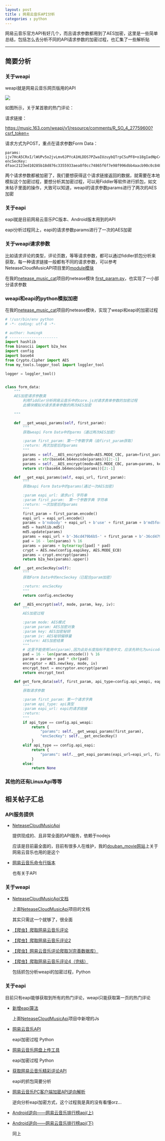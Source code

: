 ```yaml
---
layout: post
title : 网易云音乐API分析
categories : python
---
```




网易云音乐官方API有好几个，而且请求参数都用到了AES加密，这里是一些简单总结，包括怎么去分析不同的API请求参数的加密过程，也汇集了一些解析贴

---

## 简要分析

### 关于weapi

weapi就是网易云音乐网页版用的API

![](../img/netease/weapi.png)

如图所示，关于某首歌的热门评论：

请求链接：

https://music.163.com/weapi/v1/resource/comments/R_SO_4_27759600?csrf_token=

请求方式为POST，重点在请求参数Form Data：

```
params: ijv7HcA5CRxI/lWUPv5o2jvLmv6JPYcA1HLDDS7PZwaIUzuybQTrpCSuPF8+o18gIadNpC4NA4zzTbAlUYTZ9lBGEo3JhkiDGwELaPrt52KjXm0j62P80s389dYCDxQD/sRGAzWS0rHueCg99+PreKnUVH5Jc3BRPBohqVjxWCB04SFqOOqzstoQaFanUIal
encSecKey: dfaac2123ed10285b18d876c3355933aea8f0cc74865f6f7e98f996dbb4aacb90c0c84821eada73a84c8da2ef20ca184da4b4d26ac5c92ec657f0eef9794038e28e9419710c65a151855426f0bdef5318cafc2c500e0e6dfbe901d2ccb8f9f002640cf7023d455716727026c3a09aaa7b8b1d3f69608c767466eb18d0bd25aac
```

两个请求参数都被加密了，我们要想获得这个请求链接返回的数据，就需要在本地模拟这个加密过程，要想分析其加密过程，可以用Fiddler等软件进行抓包，如文末帖子里面的操作，大致可以知道，weapi的请求参数params进行了两次的AES加密

### 关于eapi

eapi就是目前网易云音乐PC版本、Android版本用到的API

eapi分析过程同上，eapi的请求参数params进行了一次的AES加密

### 关于weapi请求参数

比如请求评论的类型，评论页数，等等请求参数，都可以通过fiddler抓包分析来获取，每一种请求链接一般都有不同的请求参数，可以参考NeteaseCloudMusicAPI项目里的[module模块](https://github.com/Binaryify/NeteaseCloudMusicApi/tree/master/module)

在我的[netease_music_cat](https://github.com/humingk/netease_music_cat)项目的netease模块 [first_param.py](https://github.com/humingk/netease_music_cat/blob/master/netease/first_param.py)，也实现了一小部分请求参数

### weapi和eapi的python模拟加密

在我的[netease_music_cat](https://github.com/humingk/netease_music_cat)项目的netease模块，实现了weapi和eapi的加密过程

```python
# !/usr/bin/env python
# -*- coding: utf-8 -*-

# author: humingk
# ----------------------
import hashlib
from binascii import b2a_hex
import config
import base64
from Crypto.Cipher import AES
from my_tools.logger_tool import loggler_tool

logger = loggler_tool()


class form_data:
    """
    AES加密请求参数类
        利用fiddler分析网易云音乐中的core.js对请求表单参数的加密过程
        此模块模拟对请求表单参数的两次AES加密

    """

    def __get_weapi_params(self, first_param):
        """
        获取weapi Form Data中的parms（通过两次AES加密）

        :param first_param: 第一个参数字典（由first_param获取）
        :return: 两次加密后的params
        """
        params = self.__AES_encrypt(mode=AES.MODE_CBC, param=first_param, key=config.first_key, iv=config.iv)
        params = str(base64.b64encode(params))[2:-1]
        params = self.__AES_encrypt(mode=AES.MODE_CBC, param=params, key=config.second_key, iv=config.iv)
        return str(base64.b64encode(params))[2:-1]

    def __get_eapi_params(self, eapi_url, first_param):
        """
        获取eapi Form Data中的params(通过一次AES加密)

        :param eapi_url: 请求url 字符串
        :param first_param:  第一个参数字典 字符串
        :return: 一次加密后的params
        """
        first_param = first_param.encode()
        eapi_url = eapi_url.encode()
        params = b'nobody' + eapi_url + b'use' + first_param + b'md5forencrypt'
        md5 = hashlib.md5()
        md5.update(params)
        params = eapi_url + b'-36cd479b6b5-' + first_param + b'-36cd479b6b5-' + md5.hexdigest().encode()
        pad = 16 - len(params) % 16
        params = params + bytearray([pad] * pad)
        crypt = AES.new(config.eapikey, AES.MODE_ECB)
        params = crypt.encrypt(params)
        return b2a_hex(params).upper()

    def __get_encSecKey(self):
        """
        获取Form Data中的encSeckey（已配合param加密）

        :return: encSecKey
        """
        return config.encSecKey

    def __AES_encrypt(self, mode, param, key, iv):
        """
        AES加密过程

        :param mode: AES模式
        :param param: AES加密对象
        :param key: AES加密秘钥
        :param iv: AES秘钥偏移量
        :return: AES加密结果
        """
        # 这里不能使用len(param),因为此处长度指标不能用中文，应该先转化为unicode
        pad = 16 - len(param.encode()) % 16
        param = param + pad * chr(pad)
        encryptor = AES.new(key, mode, iv)
        encrypt_text = encryptor.encrypt(param)
        return encrypt_text

    def get_form_data(self, first_param, api_type=config.api_weapi, eapi_url=None):
        """
        获取请求参数

        :param first_param: 第一个请求字典
        :param api_type: api类型
        :param eapi_url: eapi的请求链接
        :return:
        """
        if api_type == config.api_weapi:
            return {
                "params": self.__get_weapi_params(first_param),
                "encSecKey": self.__get_encSecKey()
            }
        elif api_type == config.api_eapi:
            return {
                "params": self.__get_eapi_params(eapi_url=eapi_url, first_param=first_param)
            }
        else:
            return None
```



### 其他的还有LinuxApi等等



## 相关帖子汇总

### API服务提供

- [NeteaseCloudMusicApi](https://github.com/Binaryify/NeteaseCloudMusicApi)

  提供现成的、且非常全面的API服务，依赖于nodejs

  应该是目前最全面的，目前有很多人在维护，我的[douban_movie网站](https://github.com/humingk/douban_movie)上关于网易云音乐也用的是这个

- [网易云音乐命令行版本](https://github.com/darknessomi/musicbox)

  也有关于API

### 关于weapi

- [NeteaseCloudMusicApi文档](https://binaryify.github.io/NeteaseCloudMusicApi/#/)

  上面[NeteaseCloudMusicApi](https://github.com/Binaryify/NeteaseCloudMusicApi)项目的文档

  其实只需这一个就够了，很全面

- [【爬虫】爬取网易云音乐评论](https://zhuanlan.zhihu.com/p/32069543)

- [【爬虫】爬取网易云音乐评论2](https://zhuanlan.zhihu.com/p/32100823)

- [【爬虫】网易云音乐评论爬取3(完善数据库）](https://zhuanlan.zhihu.com/p/32235424)

- [【爬虫】爬取网易云音乐评论4（完结）](https://zhuanlan.zhihu.com/p/32340005)

  包括抓包分析weapi的加密过程，Python

### 关于eapi

目前只有eapi能够获取到所有的热门评论，weapi只能获取第一页的热门评论

- [新增eapi算法](https://github.com/Binaryify/NeteaseCloudMusicApi/commit/e92e8029e1b8721f5e16d1579aaf72028774fd41)

  上面[NeteaseCloudMusicApi](https://github.com/Binaryify/NeteaseCloudMusicApi)项目中新增的Js

- [网易云音乐API](https://github.com/picone/MusicUnionSearch/wiki/%E7%BD%91%E6%98%93%E4%BA%91%E9%9F%B3%E4%B9%90API)

  eapi加密过程 Python

- [网易云音乐网盘上传工具](https://github.com/picone/CloudMusicUploader/blob/master/cloud_music.py)

  eapi加密过程 Python

- [获取网易云音乐精彩评论API](http://silvercodingcat.com/python/2017/09/15/Netease-Music-Hot-Comment/)

  eapi的抓包简要分析

- [网易云音乐PC客户端加密API逆向解析](https://www.freebuf.com/articles/web/164636.html)

  逆向分析eapi加密方式，这个过程我是真的没有看懂orz...

- [Android逆向——网易云音乐排行榜api(上)](https://juejin.im/post/5ac10c51f265da23a229408d)

- [Android逆向——网易云音乐排行榜api(下)](https://juejin.im/post/5b1b6e4b6fb9a01e87569e96)

  同上

  

  